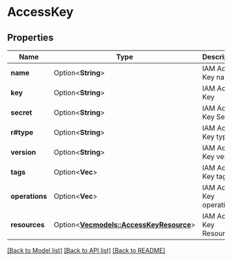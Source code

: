 # AccessKey

## Properties

Name | Type | Description | Notes
------------ | ------------- | ------------- | -------------
**name** | Option<**String**> | IAM Access Key name | [optional]
**key** | Option<**String**> | IAM Access Key | [optional]
**secret** | Option<**String**> | IAM Access Key Secret | [optional][readonly]
**r#type** | Option<**String**> | IAM Access Key type | [optional][readonly]
**version** | Option<**String**> | IAM Access Key version | [optional]
**tags** | Option<**Vec<String>**> | IAM Access Key tags | [optional]
**operations** | Option<**Vec<String>**> | IAM Access Key operations | [optional]
**resources** | Option<[**Vec<models::AccessKeyResource>**](access-key-resource.md)> | IAM Access Key Resources | [optional]

[[Back to Model list]](../README.md#documentation-for-models) [[Back to API list]](../README.md#documentation-for-api-endpoints) [[Back to README]](../README.md)



